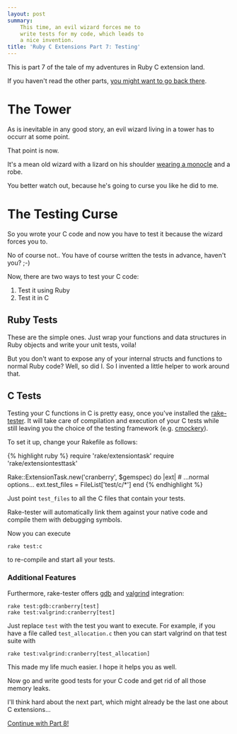 ```yaml
---
layout: post
summary:
    This time, an evil wizard forces me to
    write tests for my code, which leads to
    a nice invention.
title: 'Ruby C Extensions Part 7: Testing'
---
```


This is part 7 of the tale of my adventures
in Ruby C extension land.

If you haven't read the other parts,
[you might want to go back there][part1].


# The Tower #

As is inevitable in any good story, an evil wizard
living in a tower has to occurr at some point.

That point is now.

It's a mean old wizard with a lizard on his shoulder
[wearing a monocle][urealms] and a robe.

You better watch out, because he's going to curse you
like he did to me.


# The Testing Curse #

So you wrote your C code and now you have to test it
because the wizard forces you to.

No of course not.. You have of course written the tests
in advance, haven't you? ;-)

Now, there are two ways to test your C code:

1.  Test it using Ruby
2.  Test it in C


## Ruby Tests ##

These are the simple ones. Just wrap your functions
and data structures in Ruby objects and write your
unit tests, voila!

But you don't want to expose any of your internal
structs and functions to normal Ruby code? Well,
so did I. So I invented a little helper to work
around that.


## C Tests ##

Testing your C functions in C is pretty easy, once
you've installed the [rake-tester][]. It will take
care of compilation and execution of your C tests
while still leaving you the choice of the testing
framework (e.g. [cmockery][]).

To set it up, change your Rakefile as follows:

{% highlight ruby %}
require 'rake/extensiontask'
require 'rake/extensiontesttask'

Rake::ExtensionTask.new('cranberry', $gemspec) do |ext|
    # ...normal options...
    ext.test_files = FileList['test/c/*']
end
{% endhighlight %}

Just point ` test_files ` to all the C files that
contain your tests.

Rake-tester will automatically link them against
your native code and compile them with debugging
symbols.

Now you can execute

    rake test:c

to re-compile and start all your tests.


### Additional Features ###

Furthermore, rake-tester offers [gdb][] and
[valgrind][] integration:

    rake test:gdb:cranberry[test]
    rake test:valgrind:cranberry[test]

Just replace ` test ` with the test you want
to execute. For example, if you have a file
called ` test_allocation.c ` then you can
start valgrind on that test suite with

    rake test:valgrind:cranberry[test_allocation]

This made my life much easier. I hope it helps
you as well.

Now go and write good tests for your C code
and get rid of all those memory leaks.

I'll think hard about the next part, which
might already be the last one about C extensions...


[Continue with Part 8!][part8]


[part1]:        ../../18/ruby-c-extension                                       "Part 1 of this series"
[part8]:        ../../../11/01/ruby-c-extension-8                               "Part 8 of this series"
[urealms]:      http://www.escapistmagazine.com/videos/view/unforgotten-realms  "It's a well known fact that all wizards wear monocles."
[rake-tester]:  http://www.github.com/karottenreibe/rake-tester                 "Tests your C code using a C testing framework"
[cmockery]:     http://code.google.com/p/cmockery/                              "Testing framework for C"
[gdb]:          http://www.gnu.org/software/gdb/                                "Debugging C code is like touching a hot plate: It hurts!"
[valgrind]:     http://valgrind.org/                                            "The greatest invention since sliced pointers...ah...I mean bread."

